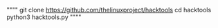  
""""
git clone https://github.com/thelinuxproject/hacktools
cd hacktools
python3 hacktools.py
""""
